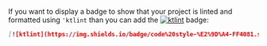 If you want to display a badge to show that your project is linted and formatted using `'ktlint` than you can add the 
[![ktlint](https://img.shields.io/badge/code%20style-%E2%9D%A4-FF4081.svg)](https://ktlint.github.io/) badge:

```md title="Ktlint code style badge"
[![ktlint](https://img.shields.io/badge/code%20style-%E2%9D%A4-FF4081.svg)](https://ktlint.github.io/)
```
